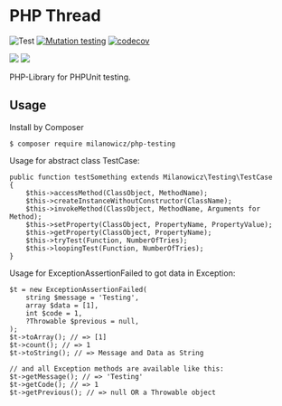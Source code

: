 # PHP Thread
![Test](https://github.com/Milanowicz/php-testing/workflows/Testing/badge.svg?branch=master)
[![Mutation testing](https://img.shields.io/endpoint?style=flat&url=https%3A%2F%2Fbadge-api.stryker-mutator.io%2Fgithub.com%2FMilanowicz%2Fphp-testing%2Fmain)](https://dashboard.stryker-mutator.io/reports/github.com/Milanowicz/php-testing/main)
[![codecov](https://codecov.io/gh/Milanowicz/php-testing/branch/master/graph/badge.svg?token=42G6ETI9NV)](https://codecov.io/gh/Milanowicz/php-testing)

![](https://img.shields.io/github/repo-size/milanowicz/php-testing)
![](https://img.shields.io/github/languages/code-size/milanowicz/php-testing)

PHP-Library for PHPUnit testing.


## Usage

Install by Composer

    $ composer require milanowicz/php-testing

Usage for abstract class TestCase:

    public function testSomething extends Milanowicz\Testing\TestCase
    {
        $this->accessMethod(ClassObject, MethodName);
        $this->createInstanceWithoutConstructor(ClassName);
        $this->invokeMethod(ClassObject, MethodName, Arguments for Method);
        $this->setProperty(ClassObject, PropertyName, PropertyValue);
        $this->getProperty(ClassObject, PropertyName);
        $this->tryTest(Function, NumberOfTries);
        $this->loopingTest(Function, NumberOfTries);
    }

Usage for ExceptionAssertionFailed to got data in Exception:

    $t = new ExceptionAssertionFailed(
        string $message = 'Testing',
        array $data = [1],
        int $code = 1,
        ?Throwable $previous = null,
    );
    $t->toArray(); // => [1]
    $t->count(); // => 1
    $t->toString(); // => Message and Data as String
    
    // and all Exception methods are available like this:
    $t->getMessage(); // => 'Testing'
    $t->getCode(); // => 1
    $t->getPrevious(); // => null OR a Throwable object

